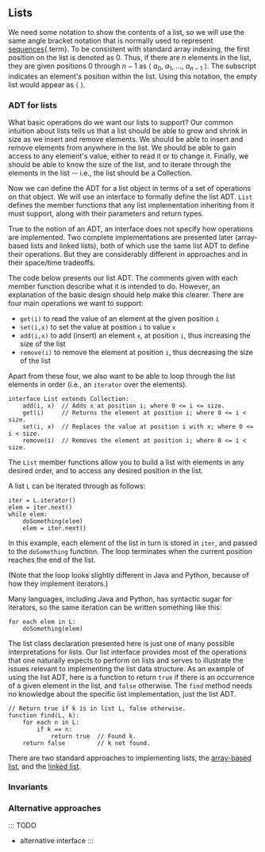 
## Lists

We need some notation to show the contents of a list, so we will use the
same angle bracket notation that is normally used to represent
[sequences](#sequence){.term}. To be consistent
with standard array indexing, the first position on the list is denoted
as 0. Thus, if there are $n$ elements in the list, they are given
positions 0 through $n-1$ as
$\langle\ a_0,\ a_1,\ ...,\ a_{n-1}\ \rangle$. The subscript indicates
an element's position within the list. Using this notation, the empty
list would appear as $\langle\ \rangle$.

### ADT for lists

What basic operations do we want our lists to support? Our common
intuition about lists tells us that a list should be able to grow and
shrink in size as we insert and remove elements. We should be able to
insert and remove elements from anywhere in the list. We should be able
to gain access to any element's value, either to read it or to change
it. Finally, we should be able to know the size of the list, and to
iterate through the elements in the list -- i.e., the list should be a
Collection.

Now we can define the ADT for a list object in terms of a set of
operations on that object. We will use an interface to formally define
the list ADT. `List` defines the member functions that any list
implementation inheriting from it must support, along with their
parameters and return types.

True to the notion of an ADT, an interface does not specify how
operations are implemented. Two complete implementations are presented
later (array-based lists and linked lists), both of which use the same
list ADT to define their operations. But they are considerably different
in approaches and in their space/time tradeoffs.

The code below presents our list ADT. The comments given with each
member function describe what it is intended to do. However, an
explanation of the basic design should help make this clearer. There are
four main operations we want to support:

-   `get(i)` to read the value of an element at the given position `i`
-   `set(i,x)` to set the value at position `i` to value `x`
-   `add(i,x)` to add (insert) an element `x`, at position `i`, thus
    increasing the size of the list
-   `remove(i)` to remove the element at position `i`, thus decreasing
    the size of the list

Apart from these four, we also want to be able to loop through the list
elements in order (i.e., an `iterator` over the elements).

    interface List extends Collection:
        add(i, x)  // Adds x at position i; where 0 <= i <= size.
        get(i)     // Returns the element at position i; where 0 <= i < size.
        set(i, x)  // Replaces the value at position i with x; where 0 <= i < size.
        remove(i)  // Removes the element at position i; where 0 <= i < size.

<inlineav id="ListADT-Positions-CON" src="ChalmersGU/ListADT-Positions-CON.js" name="List ADT Positions Slideshow" links="ChalmersGU/CGU-Styles.css"/>

The `List` member functions allow you to build a list with elements in
any desired order, and to access any desired position in the list.

A list `L` can be iterated through as follows:

    iter = L.iterator()
    elem = iter.next()
    while elem:
        doSomething(elem)
        elem = iter.next()

In this example, each element of the list in turn is stored in `iter`,
and passed to the `doSomething` function. The loop terminates when the
current position reaches the end of the list.

(Note that the loop looks slightly different in Java and Python,
because of how they implement iterators.)

Many languages, including Java and Python, has syntactic sugar for iterators,
so the same iteration can be written something like this:

    for each elem in L:
        doSomething(elem)

The list class declaration presented here is just one of many possible
interpretations for lists. Our list interface provides most of the
operations that one naturally expects to perform on lists and serves to
illustrate the issues relevant to implementing the list data structure.
As an example of using the list ADT, here is a function to return `true`
if there is an occurrence of a given element in the list, and `false`
otherwise. The `find` method needs no knowledge about the specific list
implementation, just the list ADT.

    // Return true if k is in list L, false otherwise.
    function find(L, k):
        for each n in L:
            if k == n:
                return true  // Found k.
        return false         // k not found.

There are two standard approaches to implementing lists, the
[array-based list](#static-array-based-lists), and the
[linked list](#linked-lists).


### Invariants


### Alternative approaches

::: TODO
- alternative interface
:::
